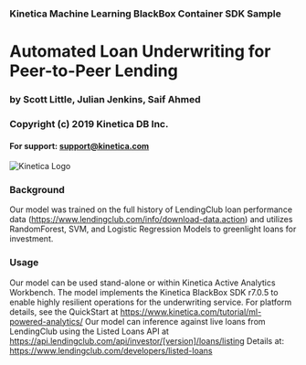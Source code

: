 
### Kinetica Machine Learning BlackBox Container SDK Sample
# __Automated Loan Underwriting for Peer-to-Peer Lending__
### by Scott Little, Julian Jenkins, Saif Ahmed
### Copyright (c) 2019 Kinetica DB Inc.
#### For support: support@kinetica.com

![Kinetica Logo](https://kinetica.s3.amazonaws.com/icon_p2p.png)


### Background

Our model was trained on the full history of LendingClub loan performance data (https://www.lendingclub.com/info/download-data.action) and utilizes RandomForest, SVM, and Logistic Regression Models to greenlight loans for investment.

### Usage

Our model can be used stand-alone or within Kinetica Active Analytics Workbench. The model implements the Kinetica BlackBox SDK r7.0.5 to enable highly resilient operations for the underwriting service.
For platform details, see the QuickStart at https://www.kinetica.com/tutorial/ml-powered-analytics/
Our model can inference against live loans from LendingClub using the Listed Loans API at https://api.lendingclub.com/api/investor/[version]/loans/listing
Details at: https://www.lendingclub.com/developers/listed-loans

